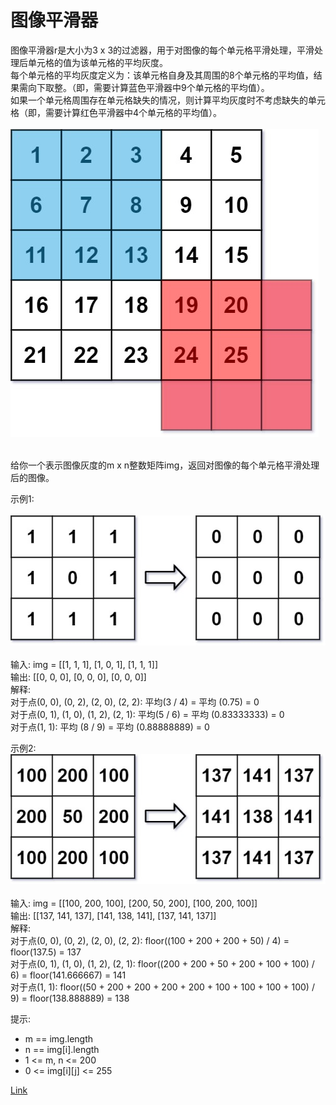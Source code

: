<h1>图像平滑器</h1>

图像平滑器r是大小为3 x 3的过滤器，用于对图像的每个单元格平滑处理，平滑处理后单元格的值为该单元格的平均灰度。<br/>
每个单元格的平均灰度定义为：该单元格自身及其周围的8个单元格的平均值，结果需向下取整。（即，需要计算蓝色平滑器中9个单元格的平均值）。<br/>
如果一个单元格周围存在单元格缺失的情况，则计算平均灰度时不考虑缺失的单元格（即，需要计算红色平滑器中4个单元格的平均值）。<br/>
<br/>![](image/1.jpeg)<br/><br/>

给你一个表示图像灰度的m x n整数矩阵img，返回对图像的每个单元格平滑处理后的图像。<br/>

示例1:<br/>
<br/>![](image/2.jpeg)<br/><br/>
输入: img = [[1, 1, 1], [1, 0, 1], [1, 1, 1]]<br/>
输出: [[0, 0, 0], [0, 0, 0], [0, 0, 0]]<br/>
解释:<br/>
对于点(0, 0), (0, 2), (2, 0), (2, 2): 平均(3 / 4) = 平均 (0.75) = 0<br/>
对于点(0, 1), (1, 0), (1, 2), (2, 1): 平均(5 / 6) = 平均 (0.83333333) = 0<br/>
对于点(1, 1): 平均 (8 / 9) = 平均 (0.88888889) = 0<br/>

示例2:
<br/>![](image/3.jpeg)<br/><br/>
输入: img = [[100, 200, 100], [200, 50, 200], [100, 200, 100]]<br/>
输出: [[137, 141, 137], [141, 138, 141], [137, 141, 137]]<br/>
解释:<br/>
对于点(0, 0), (0, 2), (2, 0), (2, 2): floor((100 + 200 + 200 + 50) / 4) = floor(137.5) = 137<br/>
对于点(0, 1), (1, 0), (1, 2), (2, 1): floor((200 + 200 + 50 + 200 + 100 + 100) / 6) = floor(141.666667) = 141<br/>
对于点(1, 1): floor((50 + 200 + 200 + 200 + 200 + 100 + 100 + 100 + 100) / 9) = floor(138.888889) = 138<br/>

提示:
- m == img.length
- n == img[i].length
- 1 <= m, n <= 200
- 0 <= img[i][j] <= 255

[Link](https://leetcode-cn.com/problems/image-smoother/)